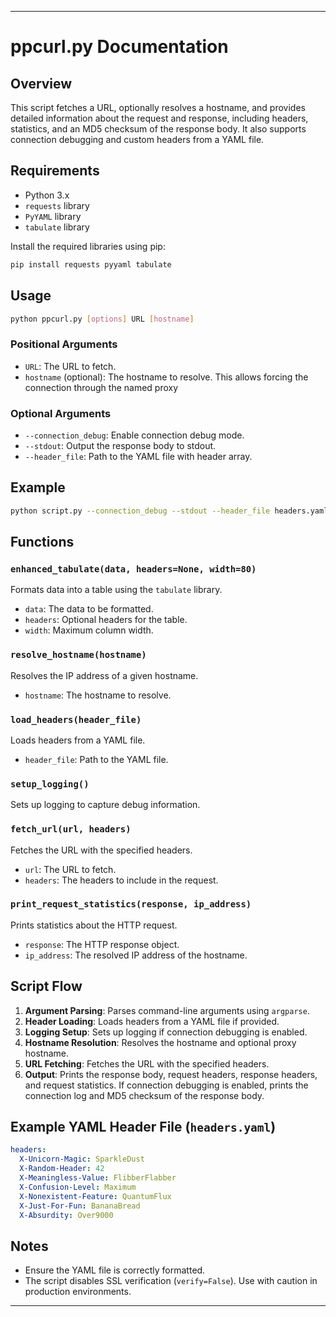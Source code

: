 

---

# ppcurl.py Documentation

## Overview

This script fetches a URL, optionally resolves a hostname, and provides detailed information about the request and response, including headers, statistics, and an MD5 checksum of the response body. It also supports connection debugging and custom headers from a YAML file.

## Requirements

- Python 3.x
- `requests` library
- `PyYAML` library
- `tabulate` library

Install the required libraries using pip:

```bash
pip install requests pyyaml tabulate
```

## Usage

```bash
python ppcurl.py [options] URL [hostname]
```

### Positional Arguments

- `URL`: The URL to fetch.
- `hostname` (optional): The hostname to resolve. This allows forcing the connection through the named proxy

### Optional Arguments

- `--connection_debug`: Enable connection debug mode.
- `--stdout`: Output the response body to stdout.
- `--header_file`: Path to the YAML file with header array.

## Example

```bash
python script.py --connection_debug --stdout --header_file headers.yaml https://example.com
```

## Functions

### `enhanced_tabulate(data, headers=None, width=80)`

Formats data into a table using the `tabulate` library.

- `data`: The data to be formatted.
- `headers`: Optional headers for the table.
- `width`: Maximum column width.

### `resolve_hostname(hostname)`

Resolves the IP address of a given hostname.

- `hostname`: The hostname to resolve.

### `load_headers(header_file)`

Loads headers from a YAML file.

- `header_file`: Path to the YAML file.

### `setup_logging()`

Sets up logging to capture debug information.

### `fetch_url(url, headers)`

Fetches the URL with the specified headers.

- `url`: The URL to fetch.
- `headers`: The headers to include in the request.

### `print_request_statistics(response, ip_address)`

Prints statistics about the HTTP request.

- `response`: The HTTP response object.
- `ip_address`: The resolved IP address of the hostname.

## Script Flow

1. **Argument Parsing**: Parses command-line arguments using `argparse`.
2. **Header Loading**: Loads headers from a YAML file if provided.
3. **Logging Setup**: Sets up logging if connection debugging is enabled.
4. **Hostname Resolution**: Resolves the hostname and optional proxy hostname.
5. **URL Fetching**: Fetches the URL with the specified headers.
6. **Output**: Prints the response body, request headers, response headers, and request statistics. If connection debugging is enabled, prints the connection log and MD5 checksum of the response body.

## Example YAML Header File (`headers.yaml`)

```yaml
headers:
  X-Unicorn-Magic: SparkleDust
  X-Random-Header: 42
  X-Meaningless-Value: FlibberFlabber
  X-Confusion-Level: Maximum
  X-Nonexistent-Feature: QuantumFlux
  X-Just-For-Fun: BananaBread
  X-Absurdity: Over9000
```

## Notes

- Ensure the YAML file is correctly formatted.
- The script disables SSL verification (`verify=False`). Use with caution in production environments.

---


